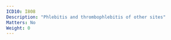 ```yaml
---
ICD10: I808
Description: "Phlebitis and thrombophlebitis of other sites"
Matters: No
Weight: 0
---
```

